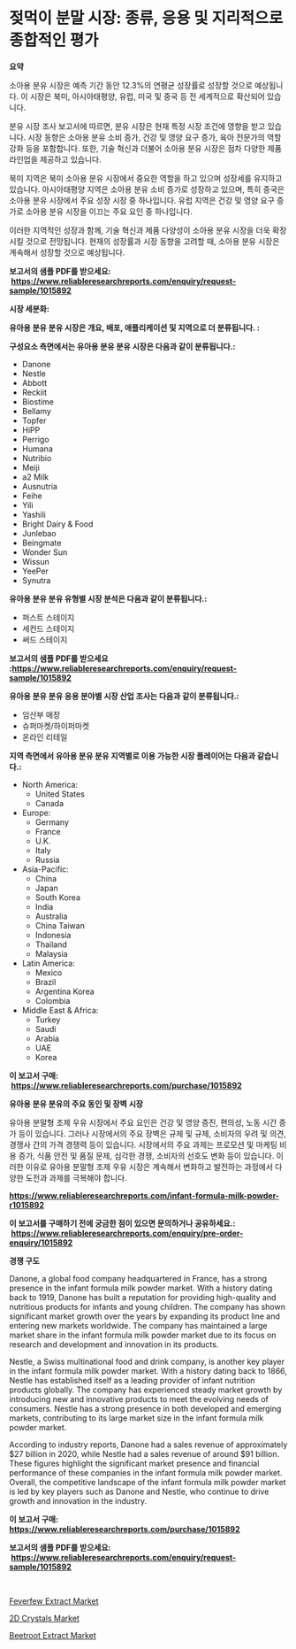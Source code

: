 <p><h1>젖먹이 분말 시장: 종류, 응용 및 지리적으로 종합적인 평가</h1></p><p><strong>요약</strong></p>
<p><p>소아용 분유 시장은 예측 기간 동안 12.3%의 연평균 성장률로 성장할 것으로 예상됩니다. 이 시장은 북미, 아시아태평양, 유럽, 미국 및 중국 등 전 세계적으로 확산되어 있습니다.</p><p>분유 시장 조사 보고서에 따르면, 분유 시장은 현재 특정 시장 조건에 영향을 받고 있습니다. 시장 동향은 소아용 분유 소비 증가, 건강 및 영양 요구 증가, 육아 전문가의 역할 강화 등을 포함합니다. 또한, 기술 혁신과 더불어 소아용 분유 시장은 점차 다양한 제품 라인업을 제공하고 있습니다.</p><p>북미 지역은 북미 소아용 분유 시장에서 중요한 역할을 하고 있으며 성장세를 유지하고 있습니다. 아시아태평양 지역은 소아용 분유 소비 증가로 성장하고 있으며, 특히 중국은 소아용 분유 시장에서 주요 성장 시장 중 하나입니다. 유럽 지역은 건강 및 영양 요구 증가로 소아용 분유 시장을 이끄는 주요 요인 중 하나입니다.</p><p>이러한 지역적인 성장과 함께, 기술 혁신과 제품 다양성이 소아용 분유 시장을 더욱 확장시킬 것으로 전망됩니다. 현재의 성장률과 시장 동향을 고려할 때, 소아용 분유 시장은 계속해서 성장할 것으로 예상됩니다.</p></p>
<p><strong>보고서의 샘플 PDF를 받으세요: &nbsp;<a href="https://www.reliableresearchreports.com/enquiry/request-sample/1015892">https://www.reliableresearchreports.com/enquiry/request-sample/1015892</a></strong></p>
<p><strong>시장 세분화:</strong></p>
<p><strong> 유아용 분유 분유 시장은 개요, 배포, 애플리케이션 및 지역으로 더 분류됩니다. :</strong></p>
<p><strong>구성요소 측면에서는 유아용 분유 분유 시장은 다음과 같이 분류됩니다.:</strong></p>
<p><ul><li>Danone</li><li>Nestle</li><li>Abbott</li><li>Reckiit</li><li>Biostime</li><li>Bellamy</li><li>Topfer</li><li>HiPP</li><li>Perrigo</li><li>Humana</li><li>Nutribio</li><li>Meiji</li><li>a2 Milk</li><li>Ausnutria</li><li>Feihe</li><li>Yili</li><li>Yashili</li><li>Bright Dairy & Food</li><li>Junlebao</li><li>Beingmate</li><li>Wonder Sun</li><li>Wissun</li><li>YeePer</li><li>Synutra</li></ul></p>
<p><strong> 유아용 분유 분유 유형별 시장 분석은 다음과 같이 분류됩니다.:</strong></p>
<p><ul><li>퍼스트 스테이지</li><li>세컨드 스테이지</li><li>써드 스테이지</li></ul></p>
<p><strong>보고서의 샘플 PDF를 받으세요 :<a href="https://www.reliableresearchreports.com/enquiry/request-sample/1015892">https://www.reliableresearchreports.com/enquiry/request-sample/1015892</a></strong></p>
<p><strong> 유아용 분유 분유 응용 분야별 시장 산업 조사는 다음과 같이 분류됩니다.:</strong></p>
<p><ul><li>임산부 매장</li><li>슈퍼마켓/하이퍼마켓</li><li>온라인 리테일</li></ul></p>
<p><strong>지역 측면에서 유아용 분유 분유 지역별로 이용 가능한 시장 플레이어는 다음과 같습니다.:</strong></p>
<p><ul>
    <li>
        North America:
        <ul>
            <li>United States</li>
            <li>Canada</li>
        </ul>
    </li>
    <li>
        Europe:
        <ul>
            <li>Germany</li>
            <li>France</li>
            <li>U.K.</li>
            <li>Italy</li>
            <li>Russia</li>
        </ul>
    </li>
    <li>
        Asia-Pacific:
        <ul>
            <li>China</li>
            <li>Japan</li>
            <li>South Korea</li>
            <li>India</li>
            <li>Australia</li>
            <li>China Taiwan</li>
            <li>Indonesia</li>
            <li>Thailand</li>
            <li>Malaysia</li>
        </ul>
    </li>
    <li>
        Latin America:
        <ul>
            <li>Mexico</li>
            <li>Brazil</li>
            <li>Argentina Korea</li>
            <li>Colombia</li>
        </ul>
    </li>
    <li>
        Middle East & Africa:
        <ul>
            <li>Turkey</li>
            <li>Saudi</li>
            <li>Arabia</li>
            <li>UAE</li>
            <li>Korea</li>
        </ul>
    </li>
    </ul></p>
<p><strong>이 보고서 구매: &nbsp;<a href="https://www.reliableresearchreports.com/purchase/1015892">https://www.reliableresearchreports.com/purchase/1015892</a></strong></p>
<p><strong>유아용 분유 분유의 주요 동인 및 장벽 시장</strong></p>
<p><p>유아용 분말형 조제 우유 시장에서 주요 요인은 건강 및 영양 증진, 편의성, 노동 시간 증가 등이 있습니다. 그러나 시장에서의 주요 장벽은 규제 및 규제, 소비자의 우려 및 의견, 경쟁사 간의 가격 경쟁력 등이 있습니다. 시장에서의 주요 과제는 프로모션 및 마케팅 비용 증가, 식품 안전 및 품질 문제, 심각한 경쟁, 소비자의 선호도 변화 등이 있습니다. 이러한 이유로 유아용 분말형 조제 우유 시장은 계속해서 변화하고 발전하는 과정에서 다양한 도전과 과제를 극복해야 합니다.</p></p>
<p><strong><a href="https://www.reliableresearchreports.com/infant-formula-milk-powder-r1015892">https://www.reliableresearchreports.com/infant-formula-milk-powder-r1015892</a></strong></p>
<p><strong>이 보고서를 구매하기 전에 궁금한 점이 있으면 문의하거나 공유하세요.: &nbsp;<a href="https://www.reliableresearchreports.com/enquiry/pre-order-enquiry/1015892">https://www.reliableresearchreports.com/enquiry/pre-order-enquiry/1015892</a></strong></p>
<p><strong>경쟁 구도</strong></p>
<p><p>Danone, a global food company headquartered in France, has a strong presence in the infant formula milk powder market. With a history dating back to 1919, Danone has built a reputation for providing high-quality and nutritious products for infants and young children. The company has shown significant market growth over the years by expanding its product line and entering new markets worldwide. The company has maintained a large market share in the infant formula milk powder market due to its focus on research and development and innovation in its products.</p><p>Nestle, a Swiss multinational food and drink company, is another key player in the infant formula milk powder market. With a history dating back to 1866, Nestle has established itself as a leading provider of infant nutrition products globally. The company has experienced steady market growth by introducing new and innovative products to meet the evolving needs of consumers. Nestle has a strong presence in both developed and emerging markets, contributing to its large market size in the infant formula milk powder market.</p><p>According to industry reports, Danone had a sales revenue of approximately $27 billion in 2020, while Nestle had a sales revenue of around $91 billion. These figures highlight the significant market presence and financial performance of these companies in the infant formula milk powder market. Overall, the competitive landscape of the infant formula milk powder market is led by key players such as Danone and Nestle, who continue to drive growth and innovation in the industry.</p></p>
<p><strong>이 보고서 구매: &nbsp; <a href="https://www.reliableresearchreports.com/purchase/1015892">https://www.reliableresearchreports.com/purchase/1015892</a></strong></p>
<p><strong>보고서의 샘플 PDF를 받으세요: &nbsp;<a href="https://www.reliableresearchreports.com/enquiry/request-sample/1015892">https://www.reliableresearchreports.com/enquiry/request-sample/1015892</a></strong><strong></strong></p>
<p>&nbsp;</p>
<p><p><a href="https://confirmed-shield-e13.notion.site/Feverfew-Extract-Market-Research-Report-Forecasted-for-Period-from-2024-2031-by-Market-Type-Mark-18133fff52b3467db21e9144b9578c9a">Feverfew Extract Market</a></p><p><a href="https://funky-papaya-cf4.notion.site/2D-Crystals-Market-Growth-Market-Trends-COVID-19-Impact-and-Forecasts-for-period-from-2024-2031-ec66e83ef8d74e4e85138d6c22619f85">2D Crystals Market</a></p><p><a href="https://sore-arch-6db.notion.site/Beetroot-Extract-Market-Centers-on-Aspects-such-as-Market-Growth-Market-Share-Market-Opportunity--8ece7d39d79a4bd994490ae741c738a2">Beetroot Extract Market</a></p></p>